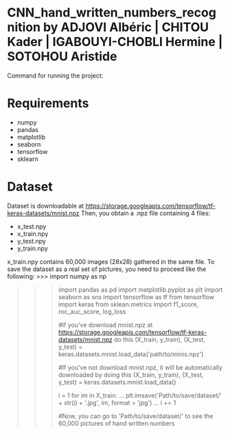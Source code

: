 # CNN_hand_written_numbers_recognition by ADJOVI Albéric | CHITOU Kader | IGABOUYI-CHOBLI Hermine | SOTOHOU Aristide

Command for running the project: <python3 blabla>

# Requirements

- numpy
- pandas
- matplotlib
- seaborn
- tensorflow
- sklearn

# Dataset 
Dataset is downloadable at https://storage.googleapis.com/tensorflow/tf-keras-datasets/mnist.npz
Then, you obtain a .npz file containing 4 files:
  - x_test.npy
  - x_train.npy
  - y_test.npy
  - y_train.npy
  
 x_train.npy contains 60,000 images (28x28) gathered in the same file. 
 To save the dataset as a real set of pictures, you need to proceed like the following:
\>\>\> import numpy as np
>>> import pandas as pd
>>> import matplotlib.pyplot as plt
>>> import seaborn as sns
>>> import tensorflow as tf
>>> from tensorflow import keras
>>> from sklean.metrics import f1_score, roc_auc_score, log_loss
>>> 
>>> #If you've download mnist.npz at https://storage.googleapis.com/tensorflow/tf-keras-datasets/mnist.npz do this
>>> (X_train, y_train), (X_test, y_test) = keras.datasets.mnist.load_data('path/to/minis.npz')
>>> 
>>> #If you've not download mnist.npz, it will be automatically downloaded by doing this
>>> (X_train, y_train), (X_test, y_test) = keras.datasets.mnist.load_data()
>>> 
>>> i = 1
>>> for im in X_train:
...     plt.imsave('Path/to/save/dataset/' + str(i) + '.jpg', im, format = 'jpg') 
...     i += 1
>>> 
>>> #Now, you can go to 'Path/to/save/dataset/' to see the 60,000 pictures of hand written numbers
  
